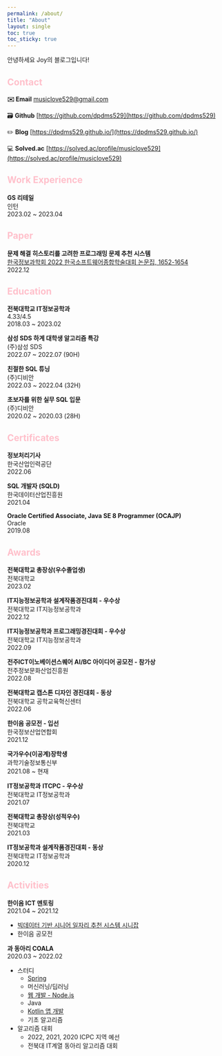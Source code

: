 ```yaml
---
permalink: /about/
title: "About"
layout: single
toc: true
toc_sticky: true
---
```


안녕하세요 Joy의 블로그입니다!

## <span style="color:pink">Contact</span>

**✉️ Email**  [musiclove529@gmail.com](mailto:musiclove529@gmail.com)

🗃️ **Github**  [https://github.com/dpdms529](https://github.com/dpdms529)

✏️ **Blog**  [https://dpdms529.github.io/](https://dpdms529.github.io/)

💻 **Solved.ac**  [https://solved.ac/profile/musiclove529](https://solved.ac/profile/musiclove529)


## <span style="color:pink">Work Experience</span>

**GS 리테일**<br>
인턴<br>
2023.02 ~ 2023.04


## <span style="color:pink">Paper</span>
**문제 해결 히스토리를 고려한 프로그래밍 문제 추천 시스템**<br>
[한국정보과학회 2022 한국소프트웨어종합학술대회 논문집, 1652-1654](https://www.dbpia.co.kr/journal/articleDetail?nodeId=NODE11224552)<br>
2022.12


## <span style="color:pink">Education</span>

**전북대학교 IT정보공학과**<br>
4.33/4.5<br>
2018.03 ~ 2023.02

**삼성 SDS 하계 대학생 알고리즘 특강**<br>
(주)삼성 SDS<br>
2022.07 ~ 2022.07 (90H)

**친절한 SQL 튜닝**<br>
(주)디비안<br>
2022.03 ~ 2022.04 (32H)

**초보자를 위한 실무 SQL 입문**<br>
(주)디비안<br>
2020.02 ~ 2020.03 (28H)


## <span style="color:pink">Certificates</span>

**정보처리기사**<br>
한국산업인력공단<br>
2022.06

**SQL 개발자 (SQLD)**<br>
한국데이터산업진흥원<br>
2021.04

**Oracle Certified Associate, Java SE 8 Programmer (OCAJP)**<br>
Oracle<br>
2019.08


## <span style="color:pink">Awards</span>

**전북대학교 총장상(우수졸업생)**<br>
전북대학교<br>
2023.02

**IT지능정보공학과 설계작품경진대회 - 우수상**<br>
전북대학교 IT지능정보공학과<br>
2022.12

**IT지능정보공학과 프로그래밍경진대회 - 우수상**<br>
전북대학교 IT지능정보공학과<br>
2022.09

**전주ICT이노베이션스퀘어 AI/BC 아이디어 공모전 - 참가상**<br>
전주정보문화산업진흥원<br>
2022.08

**전북대학교 캡스톤 디자인 경진대회 - 동상**<br>
전북대학교 공학교육혁신센터<br>
2022.06

**한이음 공모전 - 입선**<br>
한국정보산업연합회<br>
2021.12

**국가우수(이공계)장학생**<br>
과학기술정보통신부<br>
2021.08 ~ 현재

**IT정보공학과** **ITCPC - 우수상**<br>
전북대학교 IT정보공학과<br>
2021.07

**전북대학교 총장상(성적우수)**<br>
전북대학교<br>
2021.03

**IT정보공학과 설계작품경진대회 - 동상**<br>
전북대학교 IT정보공학과<br>
2020.12


## <span style="color:pink">Activities</span>

**한이음 ICT 멘토링**<br>
2021.04 ~ 2021.12
- [빅데이터 기반 시니어 일자리 추천 시스템 시니잡](https://github.com/dpdms529/SINIJOB)
- 한이음 공모전

**과 동아리 COALA**<br>
2020.03 ~ 2022.02
- 스터디
    - [Spring](https://github.com/dpdms529/Coala_Spring_Study)
    - 머신러닝/딥러닝
    - [웹 개발 - Node.js](https://github.com/dpdms529/IT_TIME)
    - Java
    - [Kotlin 앱 개발](https://github.com/dpdms529/PLAY_APP)
    - 기초 알고리즘
- 알고리즘 대회
    - 2022, 2021, 2020 ICPC 지역 예선
    - 전북대 IT계열 동아리 알고리즘 대회

